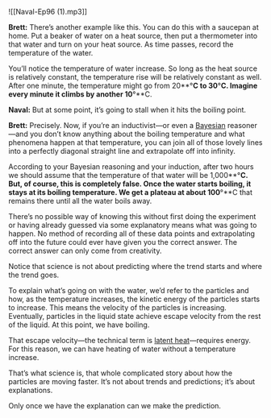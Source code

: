

![[Naval-Ep96 (1).mp3]]

**Brett:** There’s another example like this. You can do this with a saucepan at home. Put a beaker of water on a heat source, then put a thermometer into that water and turn on your heat source. As time passes, record the temperature of the water. 

You’ll notice the temperature of water increase. So long as the heat source is relatively constant, the temperature rise will be relatively constant as well. After one minute, the temperature might go from 20**°**C to 30**°**C. Imagine every minute it climbs by another 10**°**C.

**Naval:** But at some point, it’s going to stall when it hits the boiling point.

**Brett:** Precisely. Now, if you’re an inductivist—or even a [Bayesian](https://en.wikipedia.org/wiki/Bayesian_inference) reasoner—and you don’t know anything about the boiling temperature and what phenomena happen at that temperature, you can join all of those lovely lines into a perfectly diagonal straight line and extrapolate off into infinity.

According to your Bayesian reasoning and your induction, after two hours we should assume that the temperature of that water will be 1,000**°**C. But, of course, this is completely false. Once the water starts boiling, it stays at its boiling temperature. We get a plateau at about 100**°**C that remains there until all the water boils away.

There’s no possible way of knowing this without first doing the experiment or having already guessed via some explanatory means what was going to happen. No method of recording all of these data points and extrapolating off into the future could ever have given you the correct answer. The correct answer can only come from creativity.

Notice that science is not about predicting where the trend starts and where the trend goes.

To explain what’s going on with the water, we’d refer to the particles and how, as the temperature increases, the kinetic energy of the particles starts to increase. This means the velocity of the particles is increasing. Eventually, particles in the liquid state achieve escape velocity from the rest of the liquid. At this point, we have boiling.

That escape velocity—the technical term is [latent heat](https://en.wikipedia.org/wiki/Latent_heat)—requires energy. For this reason, we can have heating of water without a temperature increase.

That’s what science is, that whole complicated story about how the particles are moving faster. It’s not about trends and predictions; it’s about explanations.

Only once we have the explanation can we make the prediction.